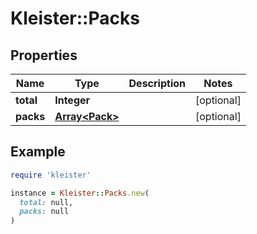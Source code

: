 # Kleister::Packs

## Properties

| Name | Type | Description | Notes |
| ---- | ---- | ----------- | ----- |
| **total** | **Integer** |  | [optional] |
| **packs** | [**Array&lt;Pack&gt;**](Pack.md) |  | [optional] |

## Example

```ruby
require 'kleister'

instance = Kleister::Packs.new(
  total: null,
  packs: null
)
```

